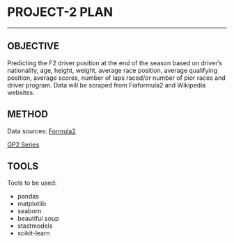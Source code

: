 # PROJECT-2 PLAN

___
## OBJECTIVE
Predicting the F2 driver position at the end of the season based on driver’s nationality, age, height, weight, average race position, average  qualifying position, average scores, number of laps raced/or number of pior races and driver program. 
Data will be scraped from Fiaformula2  and  Wikipedia websites.

## METHOD 
Data sources:
[Formula2](https://www.fiaformula2.com)

[GP2 Series](https://en.wikipedia.org/wiki/GP2_Series)

## TOOLS
Tools to be used:
- pandas
- matplotlib
- seaborn
- beautiful soup
- stastmodels
- scikit-learn
